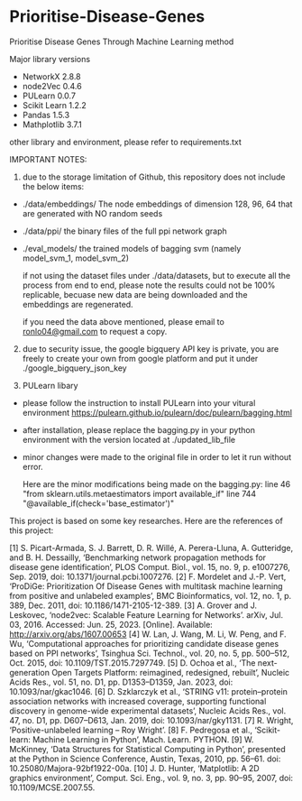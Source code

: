 # Prioritise-Disease-Genes
Prioritise Disease Genes Through Machine Learning method

Major library versions
-	NetworkX 2.8.8
-	node2Vec 0.4.6
-	PULearn 0.0.7
-	Scikit Learn 1.2.2
-	Pandas 1.5.3
-	Mathplotlib 3.7.1

other library and environment, please refer to requirements.txt

IMPORTANT NOTES:
1. due to the storage limitation of Github, this repository does not include the below items:
- ./data/embeddings/
    The node embeddings of dimension 128, 96, 64 that are generated with NO random seeds
- ./data/ppi/
    the binary files of the full ppi network graph
- ./eval_models/
    the trained models of bagging svm (namely model_svm_1, model_svm_2)

   if not using the dataset files under ./data/datasets, but to execute all the process from end to end, 
   please note the results could not be 100% replicable, becuase new data are being downloaded and the embeddings are regenerated. 
    
   if you need the data above mentioned, please email to ronlo04@gmail.com to request a copy.

2. due to security issue, the google bigquery API key is private, you are freely to create your own from google platform and put it under ./google_bigquery_json_key

3. PULearn libary 
- please follow the instruction to install PULearn into your vitural environment
  https://pulearn.github.io/pulearn/doc/pulearn/bagging.html
- after installation, please replace the bagging.py in your python environment with the version located at ./updated_lib_file
- minor changes were made to the original file in order to let it run without error.  

   Here are the minor modifications being made on the bagging.py: 
        line 46   "from sklearn.utils.metaestimators import available_if"
        line 744  "@available_if(check='base_estimator')"

This project is based on some key researches. Here are the references of this project: 

[1]	S. Picart-Armada, S. J. Barrett, D. R. Willé, A. Perera-Lluna, A. Gutteridge, and B. H. Dessailly, ‘Benchmarking network propagation methods for disease gene identification’, PLOS Comput. Biol., vol. 15, no. 9, p. e1007276, Sep. 2019, doi: 10.1371/journal.pcbi.1007276.
[2]	F. Mordelet and J.-P. Vert, ‘ProDiGe: Prioritization Of Disease Genes with multitask machine learning from positive and unlabeled examples’, BMC Bioinformatics, vol. 12, no. 1, p. 389, Dec. 2011, doi: 10.1186/1471-2105-12-389.
[3]	A. Grover and J. Leskovec, ‘node2vec: Scalable Feature Learning for Networks’. arXiv, Jul. 03, 2016. Accessed: Jun. 25, 2023. [Online]. Available: http://arxiv.org/abs/1607.00653
[4]	W. Lan, J. Wang, M. Li, W. Peng, and F. Wu, ‘Computational approaches for prioritizing candidate disease genes based on PPI networks’, Tsinghua Sci. Technol., vol. 20, no. 5, pp. 500–512, Oct. 2015, doi: 10.1109/TST.2015.7297749.
[5]	D. Ochoa et al., ‘The next-generation Open Targets Platform: reimagined, redesigned, rebuilt’, Nucleic Acids Res., vol. 51, no. D1, pp. D1353–D1359, Jan. 2023, doi: 10.1093/nar/gkac1046.
[6]	D. Szklarczyk et al., ‘STRING v11: protein–protein association networks with increased coverage, supporting functional discovery in genome-wide experimental datasets’, Nucleic Acids Res., vol. 47, no. D1, pp. D607–D613, Jan. 2019, doi: 10.1093/nar/gky1131.
[7]	R. Wright, ‘Positive-unlabeled learning – Roy Wright’.
[8]	F. Pedregosa et al., ‘Scikit-learn: Machine Learning in Python’, Mach. Learn. PYTHON.
[9]	W. McKinney, ‘Data Structures for Statistical Computing in Python’, presented at the Python in Science Conference, Austin, Texas, 2010, pp. 56–61. doi: 10.25080/Majora-92bf1922-00a.
[10]	J. D. Hunter, ‘Matplotlib: A 2D graphics environment’, Comput. Sci. Eng., vol. 9, no. 3, pp. 90–95, 2007, doi: 10.1109/MCSE.2007.55.

